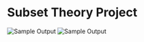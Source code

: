 # Subset Theory Project
![Sample Output](https://github.com/user-attachments/assets/e56d452c-5da0-491c-937d-4321e0b16624)
![Sample Output](https://github.com/user-attachments/assets/8af02b35-b5c1-417d-99fa-8c9f8638c557)

